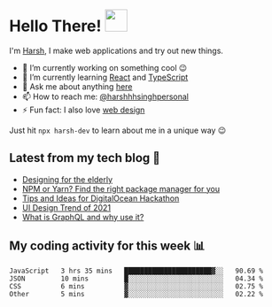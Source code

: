 # Hello There! <img src="https://media.giphy.com/media/hvRJCLFzcasrR4ia7z/giphy.gif" width="40px"></a>

I'm [Harsh](https://harshhhdev.github.io/), I make web applications and try out new things.

 - :telescope: I’m currently working on something cool :wink:
 - :seedling: I’m currently learning [React](https://reactjs.org/) and [TypeScript](https://www.typescriptlang.org/)
 - :speech_balloon: Ask me about anything [here](https://github.com/harshhhdev/harshhhdev/discussions/1)
 - :mailbox: How to reach me: [@harshhhsinghpersonal](mailto:harshhh.singh.personal@gmail.com)
 - :zap: Fun fact: I also love [web design](https://dribbble.com/harshhhdev)

Just hit `npx harsh-dev` to learn about me in a unique way :wink:

## Latest from my tech blog :book:
<!-- BLOG-POST-LIST:START -->
- [Designing for the elderly](https://dev.to/harshhhdev/designing-for-the-elderly-3neg)
- [NPM or Yarn? Find the right package manager for you](https://dev.to/harshhhdev/npm-or-yarn-find-the-right-pacakge-manager-for-you-17ko)
- [Tips and Ideas for DigitalOcean Hackathon](https://dev.to/harshhhdev/tips-and-ideas-for-digitalocean-hackathon-fha)
- [UI Design Trend of 2021](https://dev.to/harshhhdev/ui-design-trend-of-2021-4fb7)
- [What is GraphQL and why use it?](https://dev.to/harshhhdev/graphql-what-and-why-3f9n)
<!-- BLOG-POST-LIST:END -->

## My coding activity for this week 📊

<!--START_SECTION:waka-->
```text
JavaScript   3 hrs 35 mins   ██████████████████████▓░░   90.69 % 
JSON         10 mins         █░░░░░░░░░░░░░░░░░░░░░░░░   04.34 % 
CSS          6 mins          ▓░░░░░░░░░░░░░░░░░░░░░░░░   02.75 % 
Other        5 mins          ▓░░░░░░░░░░░░░░░░░░░░░░░░   02.22 % 
```
<!--END_SECTION:waka-->
